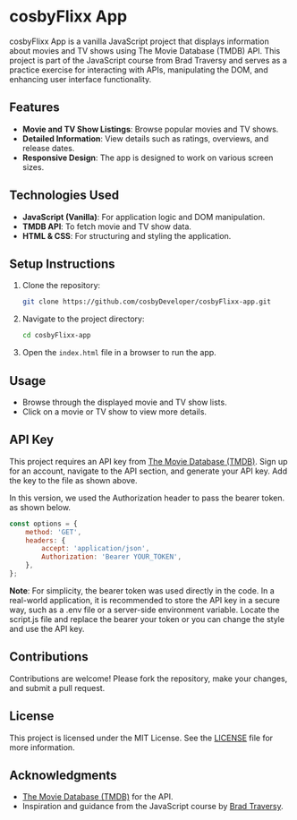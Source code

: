 # cosbyFlixx App

cosbyFlixx App is a vanilla JavaScript project that displays information about movies and TV shows using The Movie Database (TMDB) API. This project is part of the JavaScript course from Brad Traversy and serves as a practice exercise for interacting with APIs, manipulating the DOM, and enhancing user interface functionality.

## Features

- **Movie and TV Show Listings**: Browse popular movies and TV shows.
- **Detailed Information**: View details such as ratings, overviews, and release dates.
- **Responsive Design**: The app is designed to work on various screen sizes.

## Technologies Used

- **JavaScript (Vanilla)**: For application logic and DOM manipulation.
- **TMDB API**: To fetch movie and TV show data.
- **HTML & CSS**: For structuring and styling the application.

## Setup Instructions

1. Clone the repository:
   ```bash
   git clone https://github.com/cosbyDeveloper/cosbyFlixx-app.git
   ```
2. Navigate to the project directory:
   ```bash
   cd cosbyFlixx-app
   ```
3. Open the `index.html` file in a browser to run the app.

## Usage

- Browse through the displayed movie and TV show lists.
- Click on a movie or TV show to view more details.

## API Key

This project requires an API key from [The Movie Database (TMDB)](https://www.themoviedb.org/). Sign up for an account, navigate to the API section, and generate your API key. Add the key to the file as shown above.

In this version, we used the Authorization header to pass the bearer token. as shown below.

```javascript
const options = {
	method: 'GET',
	headers: {
		accept: 'application/json',
		Authorization: 'Bearer YOUR_TOKEN',
	},
};
```

**Note**: For simplicity, the bearer token was used directly in the code. In a real-world application, it is recommended to store the API key in a secure way, such as a .env file or a server-side environment variable. Locate the script.js file and replace the bearer your token or you can change the style and use the API key.

## Contributions

Contributions are welcome! Please fork the repository, make your changes, and submit a pull request.

## License

This project is licensed under the MIT License. See the [LICENSE](LICENSE) file for more information.

## Acknowledgments

- [The Movie Database (TMDB)](https://www.themoviedb.org/) for the API.
- Inspiration and guidance from the JavaScript course by [Brad Traversy](https://www.udemy.com/user/brad-traversy/).
